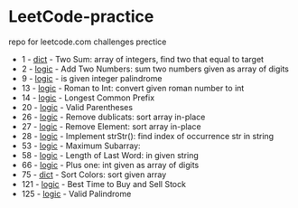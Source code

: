 # LeetCode-practice
repo for leetcode.com challenges prectice 

- 1 - [dict](https://github.com/JennyShalai/LeetCode-practice/blob/main/two-sum.py) - Two Sum: array of integers, find two that equal to target
- 2 - [logic](https://github.com/JennyShalai/LeetCode-practice/blob/main/add-two-ints-as-arrays.py) - Add Two Numbers: sum two numbers given as array of digits
- 9 - [logic](https://github.com/JennyShalai/LeetCode-practice/blob/main/palindrome-number.py) - is given integer palindrome 
- 13 - [logic](https://github.com/JennyShalai/LeetCode-practice/blob/main/roman-to-int.py) - Roman to Int: convert given roman number to int
- 14 - [logic](https://github.com/JennyShalai/LeetCode-practice/blob/main/longest-common-prefix.py) - Longest Common Prefix
- 20 - [logic](https://github.com/JennyShalai/LeetCode-practice/blob/main/valid-parentheses.py) - Valid Parentheses
- 26 - [logic](https://github.com/JennyShalai/LeetCode-practice/blob/main/remove-duplicates.py) - Remove dublicats: sort array in-place
- 27 - [logic](https://github.com/JennyShalai/LeetCode-practice/blob/main/remove-element.py) - Remove Element: sort array in-place
- 28 - [logic](https://github.com/JennyShalai/LeetCode-practice/blob/main/implement-strStr().py) - Implement strStr(): find index of occurrence str in string
- 53 - [logic](https://github.com/JennyShalai/LeetCode-practice/blob/main/maximum-sbarray.py) - Maximum Subarray: 
- 58 - [logic](https://github.com/JennyShalai/LeetCode-practice/blob/main/length-last-word.py) - Length of Last Word: in given string 
- 66 - [logic](https://github.com/JennyShalai/LeetCode-practice/blob/main/plus-one.py) - Plus one: int given as array of digits
- 75 - [dict](https://github.com/JennyShalai/LeetCode-practice/blob/main/sort-colors.py) - Sort Colors: sort given array
- 121 - [logic](https://github.com/JennyShalai/LeetCode-practice/blob/main/buy-sell-stock.py) - Best Time to Buy and Sell Stock
- 125 - [logic](https://github.com/JennyShalai/LeetCode-practice/blob/main/valid-palindrome-text.py) - Valid Palindrome

